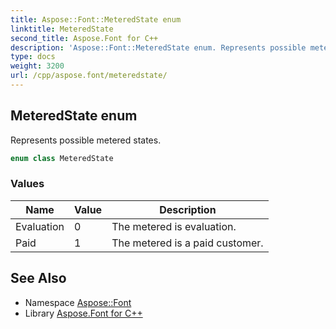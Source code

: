 ```yaml
---
title: Aspose::Font::MeteredState enum
linktitle: MeteredState
second_title: Aspose.Font for C++
description: 'Aspose::Font::MeteredState enum. Represents possible metered states in C++.'
type: docs
weight: 3200
url: /cpp/aspose.font/meteredstate/
---
```

## MeteredState enum


Represents possible metered states.

```cpp
enum class MeteredState
```

### Values

| Name | Value | Description |
| --- | --- | --- |
| Evaluation | 0 | The metered is evaluation. |
| Paid | 1 | The metered is a paid customer. |

## See Also

* Namespace [Aspose::Font](../)
* Library [Aspose.Font for C++](../../)

